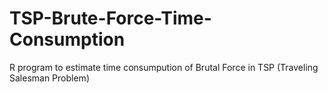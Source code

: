 # TSP-Brute-Force-Time-Consumption
R program to estimate time consumpution of Brutal Force in TSP (Traveling Salesman Problem)
